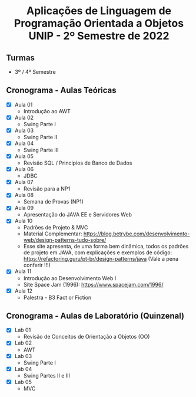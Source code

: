 <h1 align="center">
    Aplicações de Linguagem de Programação Orientada a Objetos UNIP - 2º Semestre de 2022
</h1>


## Turmas
- 3º / 4º Semestre

## Cronograma - Aulas Teóricas

- [x]  Aula 01
    - Introdução ao AWT
- [x]  Aula 02
    - Swing Parte I
- [x]  Aula 03
    - Swing Parte II
- [x]  Aula 04
    - Swing Parte III
- [x]  Aula 05 
    - Revisão SQL / Principios de Banco de Dados
- [x]  Aula 06
    - JDBC
- [x] Aula 07
    - Revisão para a NP1
- [x]  Aula 08
    - Semana de Provas (NP1)
- [x]  Aula 09
    - Apresentação do JAVA EE e Servidores Web
- [x]  Aula 10
    - Padrões de Projeto & MVC
    - Material Complementar: https://blog.betrybe.com/desenvolvimento-web/design-patterns-tudo-sobre/
    - Esse site apresenta, de uma forma bem dinâmica, todos os padrões de projeto em JAVA, com explicações e exemplos de código: https://refactoring.guru/pt-br/design-patterns/java (Vale a pena conferir !!!)
- [x]  Aula 11
    - Introdução ao Desenvolvimento Web I
    - Site Space Jam (1996): https://www.spacejam.com/1996/
- [x]  Aula 12
    - Palestra - B3 Fact or Fiction
    
## Cronograma - Aulas de Laboratório (Quinzenal)

- [x]  Lab 01
    - Revisão de Conceitos de Orientação a Objetos (OO)
- [x]  Lab 02
    - AWT
- [x]  Lab 03
    - Swing Parte I
- [x]  Lab 04
    - Swing Partes II e III
- [x]  Lab 05
    - MVC
